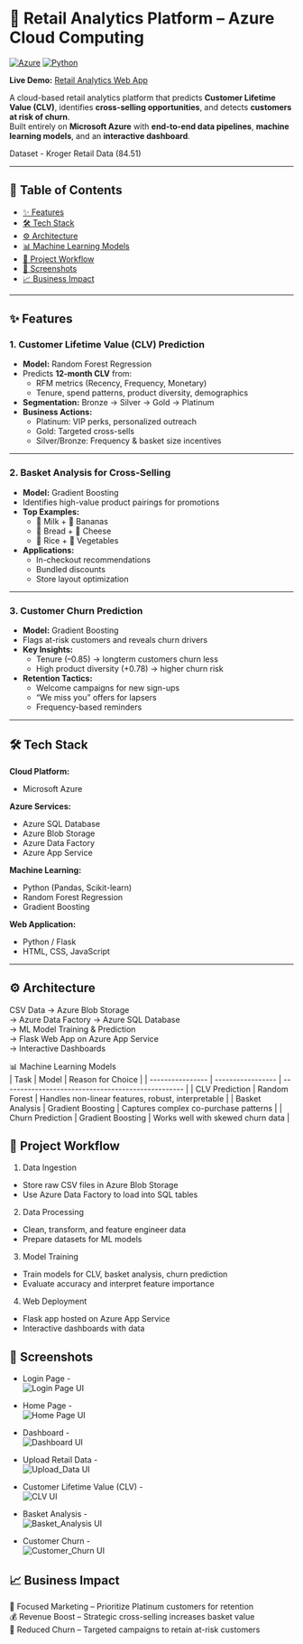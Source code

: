 # 🛒 Retail Analytics Platform – Azure Cloud Computing

[![Azure](https://img.shields.io/badge/Powered%20by-Microsoft%20Azure-0089D6?logo=microsoft-azure)](https://azure.microsoft.com)
[![Python](https://img.shields.io/badge/Python-3.11%2B-3776AB?logo=python)](https://www.python.org/)


**Live Demo:** [Retail Analytics Web App](https://retailapp-hnhjfeetebeee5b4.eastus2-01.azurewebsites.net/)  

A cloud-based retail analytics platform that predicts **Customer Lifetime Value (CLV)**, identifies **cross-selling opportunities**, and detects **customers at risk of churn**.  
Built entirely on **Microsoft Azure** with **end-to-end data pipelines**, **machine learning models**, and an **interactive dashboard**.

Dataset - Kroger Retail Data (84.51)

---

## 📑 Table of Contents
- [✨ Features](#-features)
- [🛠 Tech Stack](#-tech-stack)
- [⚙️ Architecture](#️-architecture)
- [📊 Machine Learning Models](#-machine-learning-models)
- [📂 Project Workflow](#-project-workflow)
- [📸 Screenshots](#-screenshots)
- [📈 Business Impact](#-business-impact)

---

## ✨ Features

### **1. Customer Lifetime Value (CLV) Prediction**
- **Model:** Random Forest Regression  
- Predicts **12-month CLV** from:
  - RFM metrics (Recency, Frequency, Monetary)
  - Tenure, spend patterns, product diversity, demographics
- **Segmentation:** Bronze → Silver → Gold → Platinum
- **Business Actions:**
  - Platinum: VIP perks, personalized outreach
  - Gold: Targeted cross-sells
  - Silver/Bronze: Frequency & basket size incentives

---

### **2. Basket Analysis for Cross-Selling**
- **Model:** Gradient Boosting  
- Identifies high-value product pairings for promotions  
- **Top Examples:**
  - 🥛 Milk + 🍌 Bananas
  - 🍞 Bread + 🧀 Cheese
  - 🍚 Rice + 🥦 Vegetables  
- **Applications:**
  - In-checkout recommendations
  - Bundled discounts
  - Store layout optimization

---

### **3. Customer Churn Prediction**
- **Model:** Gradient Boosting  
- Flags at-risk customers and reveals churn drivers  
- **Key Insights:**
  - Tenure (–0.85) → longterm customers churn less
  - High product diversity (+0.78) → higher churn risk  
- **Retention Tactics:**
  - Welcome campaigns for new sign-ups
  - “We miss you” offers for lapsers
  - Frequency-based reminders

---

## 🛠 Tech Stack

**Cloud Platform:**
- Microsoft Azure

**Azure Services:**
- Azure SQL Database
- Azure Blob Storage
- Azure Data Factory
- Azure App Service

**Machine Learning:**
- Python (Pandas, Scikit-learn)
- Random Forest Regression
- Gradient Boosting

**Web Application:**
- Python / Flask
- HTML, CSS, JavaScript

---

## ⚙️ Architecture

CSV Data → Azure Blob Storage  
         → Azure Data Factory → Azure SQL Database  
         → ML Model Training & Prediction  
         → Flask Web App on Azure App Service  
         → Interactive Dashboards  
         
📊 Machine Learning Models  
| Task             | Model             | Reason for Choice                                  |
| ---------------- | ----------------- | -------------------------------------------------- |
| CLV Prediction   | Random Forest     | Handles non-linear features, robust, interpretable |
| Basket Analysis  | Gradient Boosting | Captures complex co-purchase patterns              |
| Churn Prediction | Gradient Boosting | Works well with skewed churn data                  |


## 📂 Project Workflow

1. Data Ingestion
- Store raw CSV files in Azure Blob Storage
- Use Azure Data Factory to load into SQL tables

2. Data Processing
- Clean, transform, and feature engineer data
- Prepare datasets for ML models

3. Model Training
- Train models for CLV, basket analysis, churn prediction
- Evaluate accuracy and interpret feature importance

4. Web Deployment
- Flask app hosted on Azure App Service
- Interactive dashboards with data

## 📸 Screenshots

- Login Page -  
![Login Page UI](https://github.com/khushabuborwal/kroger-customer-analytics/blob/main/UI-Screeshots/login.png "Login Page UI")

- Home Page -  
![Home Page UI](https://github.com/khushabuborwal/kroger-customer-analytics/blob/main/UI-Screeshots/Homepage.png "Home Page UI")

- Dashboard -  
![Dashboard UI](https://github.com/khushabuborwal/kroger-customer-analytics/blob/main/UI-Screeshots/Dashboard.png "Dashboard UI")

- Upload Retail Data -  
![Upload_Data UI](https://github.com/khushabuborwal/kroger-customer-analytics/blob/main/UI-Screeshots/Upload-data.png "Upload_Data UI")

- Customer Lifetime Value (CLV) -  
![CLV UI](https://github.com/khushabuborwal/kroger-customer-analytics/blob/main/UI-Screeshots/CLV.png "CLV UI")

- Basket Analysis -  
![Basket_Analysis UI](https://github.com/khushabuborwal/kroger-customer-analytics/blob/main/UI-Screeshots/Basket.png "Basket_Analysis UI")

- Customer Churn -  
![Customer_Churn UI](https://github.com/khushabuborwal/kroger-customer-analytics/blob/main/UI-Screeshots/Churn.png "Customer_Churn UI")  


## 📈 Business Impact
🎯 Focused Marketing – Prioritize Platinum customers for retention  
💰 Revenue Boost – Strategic cross-selling increases basket value  
🔄 Reduced Churn – Targeted campaigns to retain at-risk customers  

